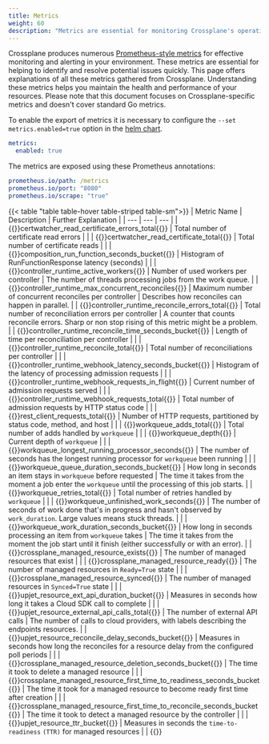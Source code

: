```yaml
---
title: Metrics
weight: 60
description: "Metrics are essential for monitoring Crossplane's operations, helping to quickly identify and resolve potential issues."
---
```


Crossplane produces numerous [Prometheus-style metrics](https://prometheus.io/docs/introduction/overview/#what-are-metrics) for effective monitoring and alerting in your environment.
These metrics are essential for helping to identify and resolve potential issues quickly.
This page offers explanations of all these metrics gathered from Crossplane.
Understanding these metrics helps you maintain the health and performance of your resources.
Please note that this document focuses on Crossplane-specific metrics and doesn't cover standard Go metrics.

To enable the export of metrics it is necessary to configure the `--set metrics.enabled=true` option in the [helm chart](https://github.com/crossplane/crossplane/blob/main/cluster/charts/crossplane/README.md#configuration).
```yaml {label="value",copy-lines="none"}
metrics:
  enabled: true
```

The metrics are exposed using these Prometheus annotations:
```yaml {label="deployment",copy-lines="none"}
prometheus.io/path: /metrics
prometheus.io/port: "8080"
prometheus.io/scrape: "true"
```    

{{< table "table table-hover table-striped table-sm">}}
| Metric Name | Description | Further Explanation |
| --- | --- | --- |
| {{<hover label="certwatcher_read_certificate_errors_total" line="1">}}certwatcher_read_certificate_errors_total{{</hover>}} | Total number of certificate read errors |  |
| {{<hover label="certwatcher_read_certificate_total" line="2">}}certwatcher_read_certificate_total{{</hover>}} | Total number of certificate reads |  |
| {{<hover label="composition_run_function_seconds_bucket" line="3">}}composition_run_function_seconds_bucket{{</hover>}} | Histogram of RunFunctionResponse latency (seconds) |  |
| {{<hover label="controller_runtime_active_workers" line="4">}}controller_runtime_active_workers{{</hover>}} | Number of used workers per controller | The number of threads processing jobs from the work queue. |
| {{<hover label="controller_runtime_max_concurrent_reconciles" line="5">}}controller_runtime_max_concurrent_reconciles{{</hover>}} | Maximum number of concurrent reconciles per controller | Describes how reconciles can happen in parallel. |
| {{<hover label="controller_runtime_reconcile_errors_total" line="6">}}controller_runtime_reconcile_errors_total{{</hover>}} | Total number of reconciliation errors per controller | A counter that counts reconcile errors. Sharp or non stop rising of this metric might be a problem. |
| {{<hover label="controller_runtime_reconcile_time_seconds_bucket" line="7">}}controller_runtime_reconcile_time_seconds_bucket{{</hover>}} | Length of time per reconciliation per controller |  |
| {{<hover label="controller_runtime_reconcile_total" line="8">}}controller_runtime_reconcile_total{{</hover>}} | Total number of reconciliations per controller |  |
| {{<hover label="controller_runtime_webhook_latency_seconds_bucket" line="9">}}controller_runtime_webhook_latency_seconds_bucket{{</hover>}} | Histogram of the latency of processing admission requests |  |
| {{<hover label="controller_runtime_webhook_requests_in_flight" line="10">}}controller_runtime_webhook_requests_in_flight{{</hover>}} | Current number of admission requests served |  |
| {{<hover label="controller_runtime_webhook_requests_total" line="11">}}controller_runtime_webhook_requests_total{{</hover>}} | Total number of admission requests by HTTP status code |  |
| {{<hover label="rest_client_requests_total" line="12">}}rest_client_requests_total{{</hover>}} | Number of HTTP requests, partitioned by status code, method, and host |  |
| {{<hover label="workqueue_adds_total" line="13">}}workqueue_adds_total{{</hover>}} | Total number of adds handled by `workqueue` |  |
| {{<hover label="workqueue_depth" line="14">}}workqueue_depth{{</hover>}} | Current depth of `workqueue` |  |
| {{<hover label="workqueue_longest_running_processor_seconds" line="15">}}workqueue_longest_running_processor_seconds{{</hover>}} | The number of seconds has the longest running processor for `workqueue` been running |  |
| {{<hover label="workqueue_queue_duration_seconds_bucket" line="16">}}workqueue_queue_duration_seconds_bucket{{</hover>}} | How long in seconds an item stays in `workqueue` before requested | The time it takes from the moment a job enter the `workqueue` until the processing of this job starts. |
| {{<hover label="workqueue_retries_total" line="17">}}workqueue_retries_total{{</hover>}} | Total number of retries handled by `workqueue` |  |
| {{<hover label="workqueue_unfinished_work_seconds" line="18">}}workqueue_unfinished_work_seconds{{</hover>}} | The number of seconds of work done that's in progress and hasn't observed by `work_duration`. Large values means stuck threads. |  |
| {{<hover label="workqueue_work_duration_seconds_bucket" line="19">}}workqueue_work_duration_seconds_bucket{{</hover>}} | How long in seconds processing an item from `workqueue` takes | The time it takes from the moment the job start until it finish (either successfully or with an error). |
| {{<hover label="crossplane_managed_resource_exists" line="20">}}crossplane_managed_resource_exists{{</hover>}} | The number of managed resources that exist |  |
| {{<hover label="crossplane_managed_resource_ready" line="21">}}crossplane_managed_resource_ready{{</hover>}} | The number of managed resources in `Ready=True` state |  |
| {{<hover label="crossplane_managed_resource_synced" line="22">}}crossplane_managed_resource_synced{{</hover>}} | The number of managed resources in `Synced=True` state |  |
| {{<hover label="upjet_resource_ext_api_duration_bucket" line="23">}}upjet_resource_ext_api_duration_bucket{{</hover>}} | Measures in seconds how long it takes a Cloud SDK call to complete |  |
| {{<hover label="upjet_resource_external_api_calls_total" line="24">}}upjet_resource_external_api_calls_total{{</hover>}} | The number of external API calls | The number of calls to cloud providers, with labels describing the endpoints resources. |
| {{<hover label="upjet_resource_reconcile_delay_seconds_bucket" line="25">}}upjet_resource_reconcile_delay_seconds_bucket{{</hover>}} | Measures in seconds how long the reconciles for a resource delay from the configured poll periods |  |
| {{<hover label="crossplane_managed_resource_deletion_seconds_bucket" line="26">}}crossplane_managed_resource_deletion_seconds_bucket{{</hover>}} | The time it took to delete a managed resource |  |
| {{<hover label="crossplane_managed_resource_first_time_to_readiness_seconds_bucket" line="27">}}crossplane_managed_resource_first_time_to_readiness_seconds_bucket{{</hover>}} | The time it took for a managed resource to become ready first time after creation |  |
| {{<hover label="crossplane_managed_resource_first_time_to_reconcile_seconds_bucket" line="28">}}crossplane_managed_resource_first_time_to_reconcile_seconds_bucket{{</hover>}} | The time it took to detect a managed resource by the controller |  |
| {{<hover label="upjet_resource_ttr_bucket" line="29">}}upjet_resource_ttr_bucket{{</hover>}} | Measures in seconds the `time-to-readiness` `(TTR)` for managed resources |  |
{{</table >}}